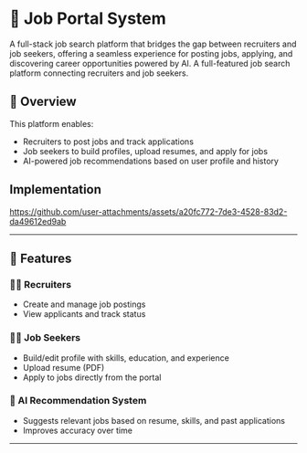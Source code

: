 # 💼 Job Portal System

A full-stack job search platform that bridges the gap between recruiters and job seekers, offering a seamless experience for posting jobs, applying, and discovering career opportunities powered by AI.
A full-featured job search platform connecting recruiters and job seekers.

## 🚀 Overview

This platform enables:
- Recruiters to post jobs and track applications
- Job seekers to build profiles, upload resumes, and apply for jobs
- AI-powered job recommendations based on user profile and history

## Implementation

https://github.com/user-attachments/assets/a20fc772-7de3-4528-83d2-da49612ed9ab


---

## 🔑 Features

### 👨‍💼 Recruiters
- Create and manage job postings
- View applicants and track status

### 👩‍💻 Job Seekers
- Build/edit profile with skills, education, and experience
- Upload resume (PDF)
- Apply to jobs directly from the portal

### 🧠 AI Recommendation System
- Suggests relevant jobs based on resume, skills, and past applications
- Improves accuracy over time

---


